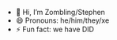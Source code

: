 - 👋 Hi, I’m Zombling/Stephen
- 😄 Pronouns: he/him/they/xe
- ⚡ Fun fact: we have DID 

<!---
Z0mbling/Z0mbling is a ✨ special ✨ repository because its `README.md` (this file) appears on your GitHub profile.
You can click the Preview link to take a look at your changes.
--->
